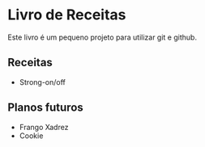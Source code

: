 # Livro de Receitas

Este livro é um pequeno projeto para utilizar git e github.

## Receitas
- Strong-on/off

## Planos futuros
- Frango Xadrez
- Cookie
